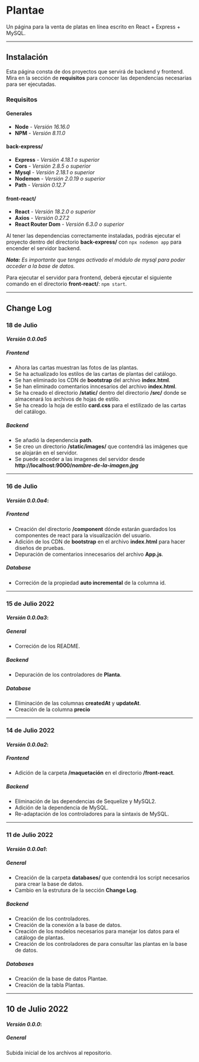 <h1>Plantae</h1>
Un página para la venta de platas en línea escrito en React + Express + MySQL.

---
## Instalación
Esta página consta de dos proyectos que servirá de backend y frontend. Mira en la sección de **requisitos** para conocer las dependencias necesarias para ser ejecutadas.
### Requisitos
#### Generales
+ **Node** - _Versión 16.16.0_
+ **NPM** - _Versión 8.11.0_
#### back-express/
+ **Express** - _Versión 4.18.1 o superior_
+ **Cors** - _Versión 2.8.5 o superior_
+ **Mysql** - _Versión 2.18.1 o superior_
+ **Nodemon** - _Versión 2.0.19 o superior_
+ **Path** - _Versión 0.12.7_
#### front-react/
+ **React** - _Versión 18.2.0 o superior_
+ **Axios** - _Versión 0.27.2_
+ **React Router Dom** - _Versión 6.3.0 o superior_

Al tener las dependencias correctamente instaladas, podrás ejecutar el proyecto dentro del directorio **back-express/** con ```npx nodemon app``` para encender el servidor backend.

***Nota:** Es importante que tengas activado el módulo de mysql para poder acceder a la base de datos.* 

Para ejecutar el servidor para frontend, deberá ejecutar el siguiente comando en el directorio **front-react/**: ```npm start```.

---

## Change Log
### 18 de Julio
#### _Versión 0.0.0a5_
##### Frontend
+ Ahora las cartas muestran las fotos de las plantas.
+ Se ha actualizado los estilos de las cartas de plantas del catálogo.
+ Se han eliminado los CDN de **bootstrap** del archivo **index.html**.
+ Se han eliminado comentarios inncesarios del archivo **index.html**.
+ Se ha creado el directorio **/static/** dentro del directorio **/src/** donde se almacenará los archivos de hojas de estilo.
+ Se ha creado la hoja de estilo **card.css** para el estilizado de las cartas del catálogo.
##### Backend
+ Se añadió la dependencia **path**.
+ Se creo un directorio **/static/images/** que contendrá las imágenes que se alojarán en el servidor.
+ Se puede acceder a las imagenes del servidor desde **http://localhost:9000/_nombre-de-la-imagen.jpg_**

---

### 16 de Julio
#### _Versión 0.0.0a4_:
##### Frontend
+ Creación del directorio **/component** dónde estarán guardados los componentes de react para la visualización del usuario.
+ Adición de los CDN de **bootstrap** en el archivo **index.html** para hacer diseños de pruebas.
+ Depuración de comentarios innecesarios del archivo **App.js**.
##### Database
+ Correción de la propiedad **auto incremental** de la columna id.

---

### 15 de Julio 2022
#### _Versión 0.0.0a3_:
##### General
+ Correción de los README.
##### Backend
+ Depuración de los controladores de **Planta**.
##### Database
+ Eliminación de las columnas **createdAt** y **updateAt**.
+ Creación de la columna **precio**

---

### 14 de Julio 2022
#### _Versión 0.0.0a2_:
##### Frontend
+ Adición de la carpeta **/maquetación** en el directorio **/front-react**.
##### Backend
+ Eliminación de las dependencias de Sequelize y MySQL2.
+ Adición de la dependencia de MySQL.
+ Re-adaptación de los controladores para la sintaxis de MySQL.

---

### 11 de Julio 2022
#### _Versión 0.0.0a1_:
##### General
+ Creación de la carpeta **databases/** que contendrá  los script necesarios para crear la base de datos.
+ Cambio en la estrutura de la sección **Change Log**.
##### Backend
+ Creación de los controladores.
+ Creación de la conexión a la base de datos.
+ Creación de los modelos necesarios para manejar los datos para el catálogo de plantas.
+ Creación de los controladores de para consultar las plantas en la base de datos.
##### Databases
+ Creación de la base de datos Plantae.
+ Creación de la tabla Plantas.

---

## 10 de Julio 2022
#### _Versión 0.0.0_:
##### General
Subida inicial de los archivos al repositorio.
